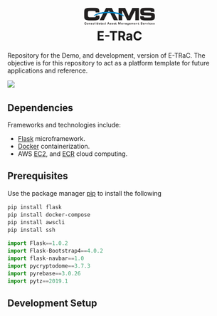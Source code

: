 <h1 align="center">
    <img alt="CAMS_logo" title="CAMS" src="https://github.com/BrianRuizy/cams/blob/master/camslogo.png" width="160"> </br>
    E-TRaC
</h1>

Repository for the Demo, and development, version of E-TRaC.
The objective is for this repository to act as a platform template for future applications and reference.

![](https://camo.githubusercontent.com/d0f65430681b67b7104f6130ada8c098ec5f66ba/68747470733a2f2f696d672e736869656c64732e696f2f62616467652f636f64652532307374796c652d7374616e646172642d627269676874677265656e2e7376673f7374796c653d666c6174)

## Dependencies
Frameworks and technologies include: 
* [Flask](https://flask.palletsprojects.com/en/1.1.x/) microframework.
* [Docker](https://docs.docker.com/) containerization.
* AWS [EC2](https://docs.aws.amazon.com/ec2/index.html), and [ECR](https://docs.aws.amazon.com/ecr/index.html) cloud computing.

## Prerequisites
Use the package manager [pip](https://pip.pypa.io/en/stable/) to install the following
```bash
pip install flask
pip install docker-compose
pip install awscli
pip install ssh
```

```Python
import Flask==1.0.2
import Flask-Bootstrap4==4.0.2
import flask-navbar==1.0
import pycryptodome==3.7.3
import pyrebase==3.0.26
import pytz==2019.1
```

## Development Setup
